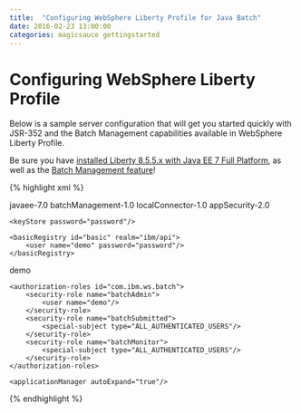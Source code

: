 ```yaml
---
title:  "Configuring WebSphere Liberty Profile for Java Batch"
date: 2016-02-23 13:00:00
categories: magicsauce gettingstarted
---
```

# Configuring WebSphere Liberty Profile
Below is a sample server configuration that will get you started quickly with JSR-352
and the Batch Management capabilities available in WebSphere Liberty Profile.

Be sure you have <a href="https://developer.ibm.com/wasdev/downloads/#asset/runtimes-8.5.5-wlp-javaee7">installed Liberty 8.5.5.x with Java EE 7 Full Platform</a>, as well as the <a href="https://developer.ibm.com/wasdev/downloads/#asset/features-com.ibm.websphere.appserver.batchManagement-1.0">Batch Management feature</a>!

{% highlight xml %}
<server description="batch server">
  <!-- Enable features -->
  <featureManager>
        <feature>javaee-7.0</feature>
        <feature>batchManagement-1.0</feature>
        <feature>localConnector-1.0</feature>
        <feature>appSecurity-2.0</feature>
  </featureManager>

  <!-- SSL KeyStore -->
	<keyStore password="password"/>

  <!-- User registry -->
	<basicRegistry id="basic" realm="ibm/api">
		<user name="demo" password="password"/>
	</basicRegistry>

  <administrator-role>
    <user>demo</user>
  </administrator-role>

  <!-- Define the batch authorization roles -->
	<authorization-roles id="com.ibm.ws.batch">
		<security-role name="batchAdmin">
			<user name="demo"/>
		</security-role>
		<security-role name="batchSubmitted">
			<special-subject type="ALL_AUTHENTICATED_USERS"/>
		</security-role>
		<security-role name="batchMonitor">
			<special-subject type="ALL_AUTHENTICATED_USERS"/>
		</security-role>
	</authorization-roles>

  <!-- To access this server from a remote client add a host attribute to the following element, e.g. host="*" -->
  <httpEndpoint httpPort="9080" httpsPort="9443" id="defaultHttpEndpoint"/>

  <!-- Automatically expand WAR files and EAR files -->
	<applicationManager autoExpand="true"/>

  <applicationMonitor updateTrigger="mbean"/>
</server>
{% endhighlight %}
